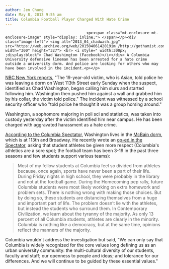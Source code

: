 ```yaml
---
author: Jen Chung
date: May 8, 2013 9:55 am
title: Columbia Football Player Charged With Hate Crime
---
```


	
										<p><span class="mt-enclosure mt-enclosure-image" style="display: inline;"> </span></p><div class="image-left"> <img alt="2013_04_chadwash.jpg" src="https://web.archive.org/web/20150406142019im_/http://gothamist.com/attachments/jen/2013_04_chadwash.jpg" width="300" height="327"> <br> <i style=" width:300px; ;display:block"> Chad Washington (Facebook)</i></div> A Columbia University defensive lineman has been arrested for a hate crime outside a university dorm. And police are looking for others who may have been involved in the incident.<p></p>

<p><a href="https://web.archive.org/web/20150406142019/http://www.nbcnewyork.com/news/local/Columbia-Football-Player-Arrest-Asian-Harassment-206469211.html">NBC New York reports</a>, &quot;The 19-year-old victim, who is Asian, told police he was leaving a dorm on West 113th Street early Sunday when the suspect, identified as Chad Washington, began calling him slurs and started following him. Washington then pushed him against a wall and grabbed him by his collar, the victim told police.&quot; The incident was witnessed by a school security officer who &quot;told police he thought it was a group horsing around.&quot;</p>

<p>Washington, a sophomore majoring in poli sci and statistics, was taken into custody yesterday after the victim identified him near campus. He has been charged with aggravated harassment as a hate crime.</p>

<p><a href="https://web.archive.org/web/20150406142019/http://housingservices.columbia.edu/content/mcbain">According to the Columbia Spectator</a>, Washington lives in the <a href="https://web.archive.org/web/20150406142019/http://housingservices.columbia.edu/content/mcbain">McBain dorm</a>, which is at 113th and Broadway. He recently wrote an <a href="https://web.archive.org/web/20150406142019/http://blogs.columbiaspectator.com/2013/03/12/athletes-deserve-respect">op-ed in the Spectator</a>, asking that student athletes be given more respect (Columbia&apos;s athletics are a sore spot; the football team has been 3-19 in the past three seasons and few students support various teams):</p><blockquote> Most of my fellow students at Columbia feel so divided from athletes because, once again, sports have never been a part of their life. During Friday nights in high school, they were probably in the library and not at the football game. During the Homecoming pep rally, future Columbia students were most likely working on extra homework and problem sets. There is nothing wrong with making those choices. But by doing so, these students are distancing themselves from a huge and important part of life. The problem doesn&#x2019;t lie with the athletes, but instead the students who surround them. In Contemporary Civilization, we learn about the tyranny of the majority. As only 13 percent of all Columbia students, athletes are clearly in the minority. Columbia is nothing like a democracy, but at the same time, opinions reflect the manners of the majority.</blockquote>Columbia wouldn&apos;t address the investigation but said, &quot;We can only say that Columbia is widely recognized for the core values long defining us as an urban university community: the multi-cultural diversity of our students, faculty and staff; our openness to people and ideas; and tolerance for our differences. And we will continue to be guided by these essential values.&quot;<p></p>					
										
									
				
